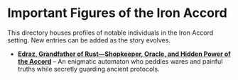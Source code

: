 # Important Figures of the Iron Accord

This directory houses profiles of notable individuals in the Iron Accord setting. New entries can be added as the story evolves.

- [**Edraz, Grandfather of Rust—Shopkeeper, Oracle, and Hidden Power of the Accord**](edraz.md) – An enigmatic automaton who peddles wares and painful truths while secretly guarding ancient protocols.

